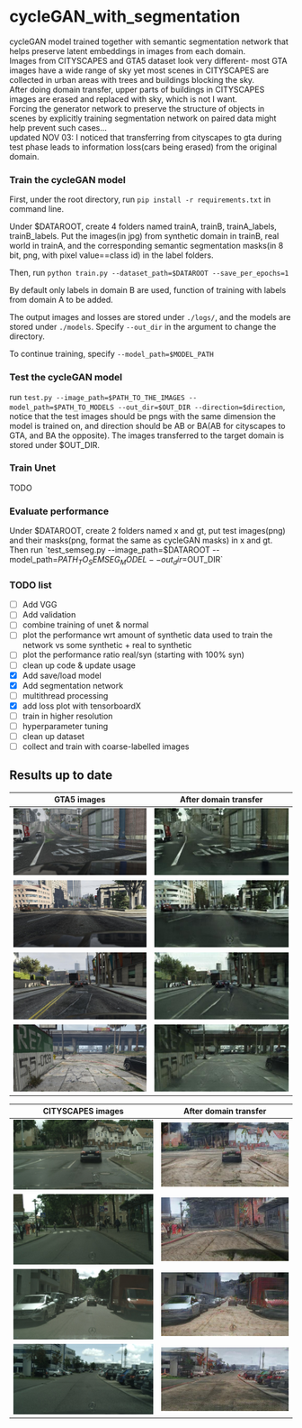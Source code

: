 # cycleGAN_with_segmentation

cycleGAN model trained together with semantic segmentation network that helps preserve latent embeddings in images from each domain.  
Images from CITYSCAPES and GTA5 dataset look very different- most GTA images have a wide range of sky yet most scenes in CITYSCAPES are collected in urban areas with trees and buildings blocking the sky.  
After doing domain transfer, upper parts of buildings in CITYSCAPES images are erased and replaced with sky, which is not I want.  
Forcing the generator network to preserve the structure of objects in scenes by explicitly training segmentation network on paired data might help prevent such cases...  
updated NOV 03: I noticed that transferring from cityscapes to gta during test phase leads to information loss(cars being erased) from the original domain.

### Train the cycleGAN model
First, under the root directory, run `pip install -r requirements.txt` in command line.

Under $DATAROOT, create 4 folders named trainA, trainB, trainA_labels, trainB_labels. Put the images(in jpg) from synthetic domain in trainB, real world in trainA, and the corresponding semantic segmentation masks(in 8 bit, png, with pixel value==class id) in the label folders. 

Then, run
`python train.py --dataset_path=$DATAROOT --save_per_epochs=1`


By default only labels in domain B are used, function of training with labels from domain A to be added.


The output images and losses are stored under `./logs/`, and the models are stored under `./models`. Specify `--out_dir` in the argument to change the directory.


To continue training, specify `--model_path=$MODEL_PATH`

### Test the cycleGAN model
run `test.py --image_path=$PATH_TO_THE_IMAGES --model_path=$PATH_TO_MODELS --out_dir=$OUT_DIR --direction=$direction`, notice that the test images should be pngs with the same dimension the model is trained on, and direction should be AB or BA(AB for cityscapes to GTA, and BA the opposite). The images transferred to the target domain is stored under $OUT_DIR.

### Train Unet
TODO

### Evaluate performance
Under $DATAROOT, create 2 folders named x and gt, put test images(png) and their masks(png, format the same as cycleGAN masks) in x and gt. 
Then run
`test_semseg.py --image_path=$DATAROOT --model_path=$PATH_TO_SEMSEG_MODEL --out_dir=$OUT_DIR`


### TODO list
- [ ] Add VGG
- [ ] Add validation
- [ ] combine training of unet & normal
- [ ] plot the performance wrt amount of synthetic data used to train the network vs some synthetic + real to synthetic
- [ ] plot the performance ratio real/syn (starting with 100% syn)
- [ ] clean up code & update usage
- [x] Add save/load model
- [x] Add segmentation network
- [ ] multithread processing
- [x] add loss plot with tensorboardX
- [ ] train in higher resolution
- [ ] hyperparameter tuning
- [ ] clean up dataset
- [ ] collect and train with coarse-labelled images

## Results up to date
GTA5 images            |   After domain transfer
:-------------------------:|:-------------------------:
![](logs/testB/030_00628.jpg)  |  ![](logs/BA/030_00628.jpg) 
![](logs/testB/044_00134.jpg)  |  ![](logs/BA/044_00134.jpg)
![](logs/testB/051_01024.jpg)  |  ![](logs/BA/051_01024.jpg)
![](logs/testB/068_02196.jpg)  |  ![](logs/BA/068_02196.jpg)


CITYSCAPES images      |   After domain transfer
:-------------------------:|:-------------------------:
![](logs/testA/bochum_000000_000885_leftImg8bit.jpg) | ![](logs/AB/bochum_000000_000885_leftImg8bit.jpg) 
![](logs/testA/munster_000062_000019_leftImg8bit.jpg) | ![](logs/AB/munster_000062_000019_leftImg8bit.jpg) 
![](logs/testA/stuttgart_000153_000019_leftImg8bit.jpg) | ![](logs/AB/stuttgart_000153_000019_leftImg8bit.jpg) 
![](logs/testA/ulm_000088_000019_leftImg8bit.jpg) | ![](logs/AB/ulm_000088_000019_leftImg8bit.jpg) 


